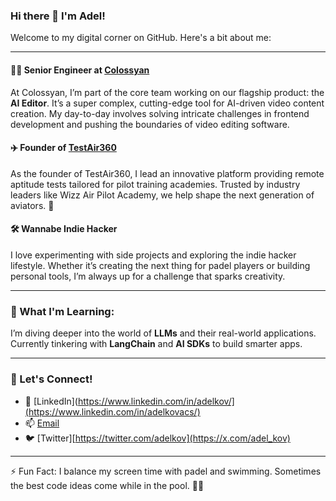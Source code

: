 ### Hi there 👋 I'm Adel!  
Welcome to my digital corner on GitHub. Here's a bit about me:

---

#### 👨‍💻 Senior Engineer at [Colossyan](https://colossyan.com/)  
At Colossyan, I’m part of the core team working on our flagship product: the **AI Editor**. It’s a super complex, cutting-edge tool for AI-driven video content creation. My day-to-day involves solving intricate challenges in frontend development and pushing the boundaries of video editing software.

#### ✈️ Founder of [TestAir360](https://testair360.com/)  
As the founder of TestAir360, I lead an innovative platform providing remote aptitude tests tailored for pilot training academies. Trusted by industry leaders like Wizz Air Pilot Academy, we help shape the next generation of aviators. 🚀

#### 🛠️ Wannabe Indie Hacker  
I love experimenting with side projects and exploring the indie hacker lifestyle. Whether it’s creating the next thing for padel players or building personal tools, I’m always up for a challenge that sparks creativity.

---

### 🌱 What I'm Learning:  
I’m diving deeper into the world of **LLMs** and their real-world applications. Currently tinkering with **LangChain** and **AI SDKs** to build smarter apps.

---

### 🎯 Let's Connect!  
- 💼 [LinkedIn](https://www.linkedin.com/in/adelkov/](https://www.linkedin.com/in/adelkovacs/)
- 📫 [Email](mailto:kovacsadel12@gmail.com)  
- 🐦 [Twitter][https://twitter.com/adelkov](https://x.com/adel_kov)

---

⚡ Fun Fact: I balance my screen time with padel and swimming. Sometimes the best code ideas come while in the pool. 🏊‍♂️  
